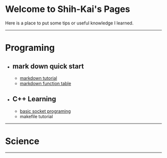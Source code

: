 
# Welcome to Shih-Kai's Pages
Here is a place to put some tips or useful knowledge I learned.

***
# Programing
* ## mark down quick start
    * [markdown tutorial](http://markdown.tw)
    * [markdown function table](http://commonmark.org/help/)
* ## C++ Learning
    * [basic socket programing](http://zake7749.github.io/2015/03/17/SocketProgramming/)
    * makefile tutorial
    

***
# Science

***
